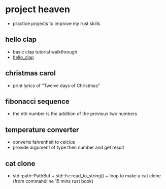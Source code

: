 # project heaven
- practice projects to improve my rust skills

## hello clap
- basic clap tutorial walkthrough
- [hello_clap](hello_clap/notes.md)

## christmas carol
- print lyrics of "Twelve days of Christmas"

## fibonacci sequence
- the nth number is the addition of the previous two numbers

## temperature converter
- converts fahrenheit to celcius
- provide argument of type then number and get result

## cat clone
- std::path::PathBuf + std::fs::read_to_string() + loop to make a cat clone (from commandline 15 mins rust book) 
